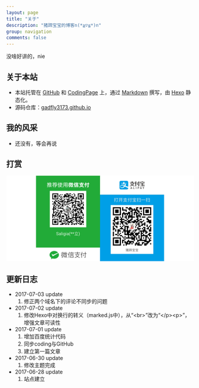 ```yaml
---
layout: page
title: "关于"
description: "猪蹄宝宝的博客n(*≧▽≦*)n"
group: navigation
comments: false
---
```


没啥好讲的，nie

## 关于本站

* 本站托管在 [GitHub](http://github.com) 和 [CodingPage](https://coding.net/) 上，通过 [Markdown](http://wowubuntu.com/markdown/) 撰写，由 [Hexo](https://hexo.io/) 静态化。
* 源码仓库：[gadfly3173.github.io](https://github.com/gadfly3173/gadfly3173.github.io)

## 我的风采

* 还没有，等会再说

## 打赏
   ![](/images/donate/donate.png)

## 更新日志

* 2017-07-03 update
  1. 修正两个域名下的评论不同步的问题
* 2017-07-02 update
  1. 修改Hexo中对换行的转义（marked.js中），从“&lt;br&gt;”改为“&lt;/p&gt;&lt;p&gt;”，增强文章可读性
* 2017-07-01 update
  1. 增加百度统计代码
  2. 同步coding与GitHub
  3. 建立第一篇文章
* 2017-06-30 update
  1. 修改主题完成
* 2017-06-28 update
  1. 站点建立
